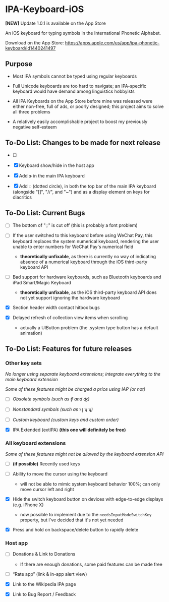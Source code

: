 # IPA-Keyboard-iOS

**[NEW]** Update 1.0.1 is available on the App Store

An iOS keyboard for typing symbols in the International Phonetic Alphabet. 

Download on the App Store: https://apps.apple.com/us/app/ipa-phonetic-keyboard/id1440241497

## Purpose

- Most IPA symbols cannot be typed using regular keyboards

- Full Unicode keyboards are too hard to navigate; an IPA-specific keyboard would have demand among linguistics hobbyists

- All IPA Keyboards on the App Store before mine was released were either non-free, full of ads, or poorly designed; this project aims to solve all three problems

- A relatively easily accomplishable project to boost my previously negative self-esteem

## To-Do List: Changes to be made for next release

- [ ] 

- [x] Keyboard show/hide in the host app

- [x] Add ɝ in the main IPA keyboard

- [x] Add ◌ (dotted circle), in both the top bar of the main IPA keyboard (alongside "\[\]", "//", and "~") and as a display element on keys for diacritics

## To-Do List: Current Bugs

- [ ] The bottom of "◌̩" is cut off (this is probably a font problem)

- [ ] If the user switched to this keyboard before using WeChat Pay, this keyboard replaces the system numerical keyboard, rendering the user unable to enter numbers for WeChat Pay's numerical field

  * **theoretically unfixable**, as there is currently no way of indicating absence of a numerical keyboard through the iOS third-party keyboard API
  
- [ ] Bad support for hardware keyboards, such as Bluetooth keyboards and iPad Smart/Magic Keyboard

  * **theoretically unfixable**, as the iOS third-party keyboard API does not yet support ignoring the hardware keyboard

- [x] Section header width contact hitbox bugs

- [x] Delayed refresh of collection view items when scrolling

  * actually a UIButton problem (the .system type button has a default animation)

## To-Do List: Features for future releases

### Other key sets

_No longer using separate keyboard extensions; integrate everything to the main keyboard extension_

_Some of these features might be charged a price using IAP (or not)_

- [ ] _Obsolete symbols (such as ʧ and ʤ)_

- [ ] _Nonstandard symbols (such as ɿ ʅ ʮ ʯ)_

- [ ] _Custom keyboard (custom keys and custom order)_

- [x] IPA Extended (extIPA) **(this one will definitely be free)**

### All keyboard extensions

_Some of these features might not be allowed by the keyboard extension API_

- [ ] **(if possible)** Recently used keys

- [ ] Ability to move the cursor using the keyboard

  * will not be able to mimic system keyboard behavior 100%; can only move cursor left and right

- [x] Hide the switch keyboard button on devices with edge-to-edge displays (e.g. iPhone X)

  * now possible to implement due to the `needsInputModeSwitchKey` property, but I've decided that it's not yet needed

- [x] Press and hold on backspace/delete button to rapidly delete

### Host app

- [ ] Donations & Link to Donations 

  * If there are enough donations, some paid features can be made free

- [ ] “Rate app” (link & in-app alert view)

- [x] Link to the Wikipedia IPA page

- [x] Link to Bug Report / Feedback

